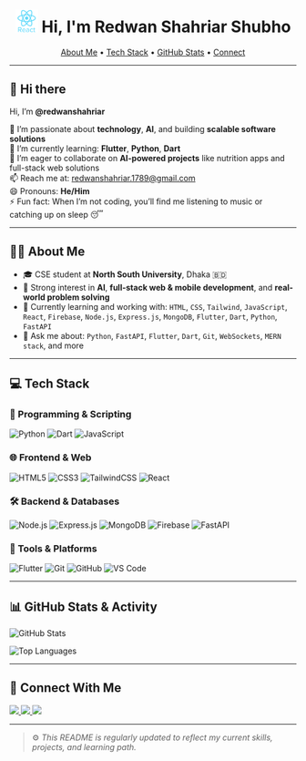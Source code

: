 <h1 align="center">
  <img src="https://raw.githubusercontent.com/devicons/devicon/master/icons/react/react-original-wordmark.svg" alt="React" width="40" height="40"/> 
  Hi, I'm Redwan Shahriar Shubho
</h1>

<p align="center">
  <a href="#about-me">About Me</a> •
  <a href="#tech-stack">Tech Stack</a> •
  <a href="#github-stats--activity">GitHub Stats</a> •
  <a href="#connect-with-me">Connect</a>
</p>

---

## 👋 Hi there

Hi, I’m **@redwanshahriar**

👀 I’m passionate about **technology**, **AI**, and building **scalable software solutions**  
🌱 I’m currently learning: **Flutter**, **Python**, **Dart**  
💞️ I’m eager to collaborate on **AI-powered projects** like nutrition apps and full-stack web solutions  
📫 Reach me at: [redwanshahriar.1789@gmail.com](mailto:redwanshahriar.1789@gmail.com)  
😄 Pronouns: **He/Him**  
⚡ Fun fact: When I’m not coding, you’ll find me listening to music or catching up on sleep 😴

---

## 🧑‍💻 About Me

- 🎓 CSE student at **North South University**, Dhaka 🇧🇩  
- 🌟 Strong interest in **AI**, **full-stack web & mobile development**, and **real-world problem solving**  
- 🔧 Currently learning and working with:
  `HTML`, `CSS`, `Tailwind`, `JavaScript`, `React`, `Firebase`, `Node.js`, `Express.js`, `MongoDB`, `Flutter`, `Dart`, `Python`, `FastAPI`  
- 💬 Ask me about:
  `Python`, `FastAPI`, `Flutter`, `Dart`, `Git`, `WebSockets`, `MERN stack`, and more

---

## 💻 Tech Stack

### 🚀 Programming & Scripting
![Python](https://img.shields.io/badge/-Python-%233776AB?logo=python&logoColor=white)
![Dart](https://img.shields.io/badge/-Dart-%230175C2?logo=dart&logoColor=white)
![JavaScript](https://img.shields.io/badge/-JavaScript-%23F7DF1E?logo=javascript&logoColor=black)

### 🌐 Frontend & Web
![HTML5](https://img.shields.io/badge/-HTML5-%23E34F26?logo=html5&logoColor=white)
![CSS3](https://img.shields.io/badge/-CSS3-%231572B6?logo=css3&logoColor=white)
![TailwindCSS](https://img.shields.io/badge/-TailwindCSS-%2338B2AC?logo=tailwind-css&logoColor=white)
![React](https://img.shields.io/badge/-React-%2320232a?logo=react&logoColor=%2361DAFB)

### 🛠 Backend & Databases
![Node.js](https://img.shields.io/badge/-Node.js-%23339933?logo=node.js&logoColor=white)
![Express.js](https://img.shields.io/badge/-Express.js-%23404d59?logo=express&logoColor=white)
![MongoDB](https://img.shields.io/badge/-MongoDB-%2347A248?logo=mongodb&logoColor=white)
![Firebase](https://img.shields.io/badge/-Firebase-%23039BE5?logo=firebase)
![FastAPI](https://img.shields.io/badge/-FastAPI-%2300C7B7?logo=fastapi&logoColor=white)

### 🧰 Tools & Platforms
![Flutter](https://img.shields.io/badge/-Flutter-%2302569B?logo=flutter&logoColor=white)
![Git](https://img.shields.io/badge/-Git-%23F05033?logo=git&logoColor=white)
![GitHub](https://img.shields.io/badge/-GitHub-%23121011?logo=github&logoColor=white)
![VS Code](https://img.shields.io/badge/-VS%20Code-%23007ACC?logo=visual-studio-code&logoColor=white)

---

## 📊 GitHub Stats & Activity

![GitHub Stats](https://github-readme-stats.vercel.app/api?username=redwanshahriar&show_icons=true&theme=tokyonight&count_private=true&hide_border=false)

![Top Languages](https://github-readme-stats.vercel.app/api/top-langs/?username=redwanshahriar&layout=compact&theme=tokyonight)

---

## 🔗 Connect With Me

<p align="left">
  <a href="https://www.linkedin.com/in/redwan-shahriar-shubho-799532240/" target="_blank">
    <img src="https://img.shields.io/badge/-LinkedIn-blue?logo=linkedin&logoColor=white" />
  </a>
  <a href="https://x.com/Shubho_17" target="_blank">
    <img src="https://img.shields.io/badge/-Twitter-black?logo=twitter&logoColor=white" />
  </a>
  <a href="mailto:redwanshahriarshubho.1789@gmail.com">
    <img src="https://img.shields.io/badge/-Gmail-red?logo=gmail&logoColor=white" />
  </a>
</p>

---

> ⚙️ *This README is regularly updated to reflect my current skills, projects, and learning path.*

